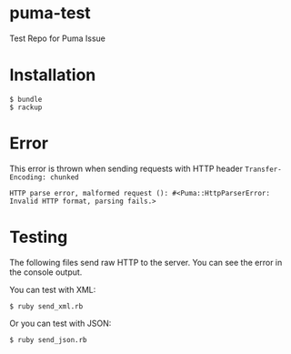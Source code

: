 # puma-test
Test Repo for Puma Issue

# Installation
```
$ bundle
$ rackup
```

# Error
This error is thrown when sending requests with HTTP header `Transfer-Encoding: chunked`
```
HTTP parse error, malformed request (): #<Puma::HttpParserError: Invalid HTTP format, parsing fails.>
```

# Testing
The following files send raw HTTP to the server.  You can see the error in the console output.

You can test with XML:
```
$ ruby send_xml.rb
```
Or you can test with JSON:
```
$ ruby send_json.rb
```
